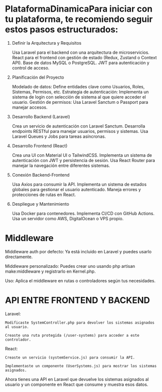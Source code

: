 # PlataformaDinamicaPara iniciar con tu plataforma, te recomiendo seguir estos pasos estructurados:

1. Definir la Arquitectura y Requisitos
    
    Usa Laravel para el backend con una arquitectura de microservicios.
    React para el frontend con gestión de estado (Redux, Zustand o Context API).
    Base de datos MySQL o PostgreSQL.
    JWT para autenticación y control de acceso.

2. Planificación del Proyecto
    
    Modelado de datos: Define entidades clave como Usuarios, Roles, Sistemas, Permisos, etc.
    Estrategia de autenticación: Implementa un sistema de login con selección de sistema al que quiere acceder el usuario.
    Gestión de permisos: Usa Laravel Sanctum o Passport para manejar accesos.

3. Desarrollo Backend (Laravel)
    
    Crea un servicio de autenticación con Laravel Sanctum.
    Desarrolla endpoints RESTful para manejar usuarios, permisos y sistemas.
    Usa Laravel Queues y Jobs para tareas asíncronas.

4. Desarrollo Frontend (React)
    
    Crea una UI con Material UI o TailwindCSS.
    Implementa un sistema de autenticación con JWT y persistencia de sesión.
    Usa React Router para manejar la navegación entre diferentes sistemas.

5. Conexión Backend-Frontend
    
    Usa Axios para consumir la API.
    Implementa un sistema de estados globales para gestionar el usuario autenticado.
    Maneja errores y protecciones de rutas en React.

6. Despliegue y Mantenimiento
    
    Usa Docker para contenedores.
    Implementa CI/CD con GitHub Actions.
    Usa un servidor como AWS, DigitalOcean o VPS propio.

# Middleware 
Middleware auth por defecto: Ya está incluido en Laravel y puedes usarlo directamente.

Middleware personalizado: Puedes crear uno usando php artisan make:middleware y registrarlo en Kernel.php.

Uso: Aplica el middleware en rutas o controladores según tus necesidades.

# API ENTRE FRONTEND Y BACKEND
Laravel:

    Modificaste SystemController.php para devolver los sistemas asignados al usuario.

    Creaste una ruta protegida (/user-systems) para acceder a este controlador.

React:

    Creaste un servicio (systemService.js) para consumir la API.

    Implementaste un componente (UserSystems.js) para mostrar los sistemas asignados.

Ahora tienes una API en Laravel que devuelve los sistemas asignados al usuario y un componente en React que consume y muestra esos datos.